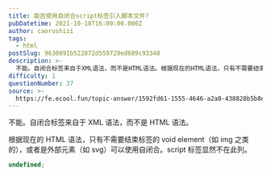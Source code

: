 ```yaml
---
title: 能否使用自闭合script标签引入脚本文件?
pubDatetime: 2021-10-18T16:00:00.000Z
author: caorushizi
tags:
  - html
postSlug: 9630891b522872d559729ed689c93348
description: >-
  不能。自闭合标签来自于XML语法，而不是HTML语法。根据现在的HTML语法，只有不需要结束标签的voidelement（如img之类的），或者是外部元素（如svg）可以使用自闭合。script标签显
difficulty: 1
questionNumber: 37
source: >-
  https://fe.ecool.fun/topic-answer/1592fd61-1555-4646-a2a0-438828b5b8e5?orderBy=updateTime&order=desc&tagId=12
---
```


不能。自闭合标签来自于 XML 语法，而不是 HTML 语法。

根据现在的 HTML 语法，只有不需要结束标签的 void element（如 img 之类的），或者是外部元素（如 svg）可以使用自闭合。script 标签显然不在此列。

```typescript
undefined;
```
